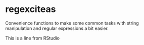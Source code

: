 # regexciteas
Convenience functions to make some common tasks with string manipulation and regular expressions a bit easier.

This is a line from RStudio
